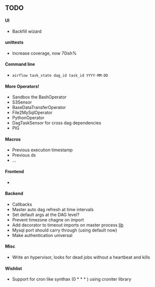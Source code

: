 TODO
-----
#### UI
* Backfill wizard

#### unittests
* Increase coverage, now 70ish%

#### Command line
* `airflow task_state dag_id task_id YYYY-MM-DD`

#### More Operators!
* Sandbox the BashOperator
* S3Sensor
* BaseDataTransferOperator
* File2MySqlOperator
* PythonOperator
* DagTaskSensor for cross dag dependencies
* PIG

#### Macros
* Previous execution timestamp
* Previous ds
* ...

#### Frontend
*

#### Backend
* Callbacks
* Master auto dag refresh at time intervals
* Set default args at the DAG level?
* Prevent timezone chagne on import
* Add decorator to timeout imports on master process [lib](https://github.com/pnpnpn/timeout-decorator)
* Mysql port should carry through (using default now)
* Make authentication universal

#### Misc
* Write an hypervisor, looks for dead jobs without a heartbeat and kills

#### Wishlist
* Support for cron like synthax (0 * * * ) using croniter library

